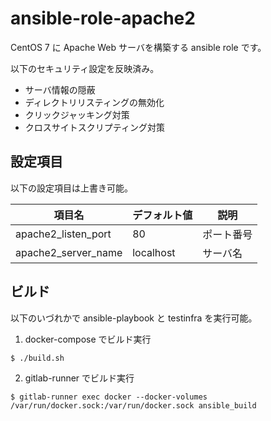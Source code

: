 # ansible-role-apache2

CentOS 7 に Apache Web サーバを構築する ansible role です。

以下のセキュリティ設定を反映済み。

* サーバ情報の隠蔽
* ディレクトリリスティングの無効化
* クリックジャッキング対策
* クロスサイトスクリプティング対策

## 設定項目

以下の設定項目は上書き可能。

項目名             |デフォルト値|説明
-------------------|------------|----------
apache2_listen_port|80          |ポート番号
apache2_server_name|localhost   |サーバ名

## ビルド

以下のいづれかで ansible-playbook と testinfra を実行可能。

1) docker-compose でビルド実行

``` $ ./build.sh ```

2) gitlab-runner でビルド実行

``` $ gitlab-runner exec docker --docker-volumes /var/run/docker.sock:/var/run/docker.sock ansible_build ```
